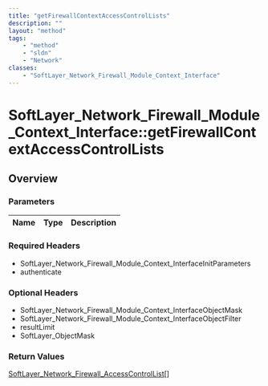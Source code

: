 ```yaml
---
title: "getFirewallContextAccessControlLists"
description: ""
layout: "method"
tags:
    - "method"
    - "sldn"
    - "Network"
classes:
    - "SoftLayer_Network_Firewall_Module_Context_Interface"
---
```

# SoftLayer_Network_Firewall_Module_Context_Interface::getFirewallContextAccessControlLists
## Overview 


### Parameters 
|Name | Type | Description |
| --- | --- | --- |


### Required Headers
* SoftLayer_Network_Firewall_Module_Context_InterfaceInitParameters
* authenticate

### Optional Headers
* SoftLayer_Network_Firewall_Module_Context_InterfaceObjectMask
* SoftLayer_Network_Firewall_Module_Context_InterfaceObjectFilter
* resultLimit
* SoftLayer_ObjectMask

### Return Values
<a href='/reference/datatypes/SoftLayer_Network_Firewall_AccessControlList'>SoftLayer_Network_Firewall_AccessControlList[] </a>
